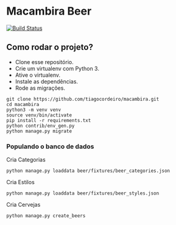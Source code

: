 # Macambira Beer
[![Build Status](https://travis-ci.org/tiagocordeiro/macambira.svg?branch=master)](https://travis-ci.org/tiagocordeiro/macambira)


## Como rodar o projeto?

* Clone esse repositório.
* Crie um virtualenv com Python 3.
* Ative o virtualenv.
* Instale as dependências.
* Rode as migrações.

```
git clone https://github.com/tiagocordeiro/macambira.git
cd macambira
python3 -m venv venv
source venv/bin/activate
pip install -r requirements.txt
python contrib/env_gen.py
python manage.py migrate
```

### Populando o banco de dados


Cria Categorias
```
python manage.py loaddata beer/fixtures/beer_categories.json
```

Cria Estilos
```
python manage.py loaddata beer/fixtures/beer_styles.json
```

Cria Cervejas
```
python manage.py create_beers
```